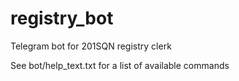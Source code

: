 # registry_bot
Telegram bot for 201SQN registry clerk

See bot/help_text.txt for a list of available commands
